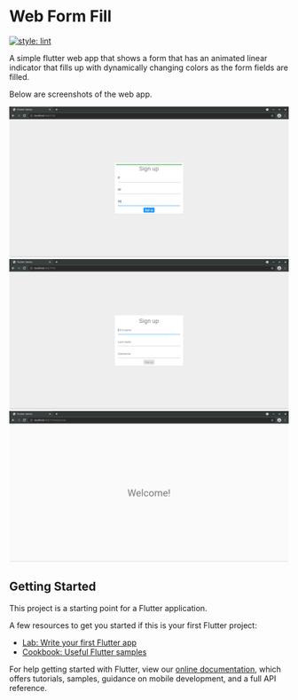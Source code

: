 # Web Form Fill

[![style: lint](https://img.shields.io/badge/style-lint-4BC0F5.svg)](https://pub.dev/packages/lint)

A simple flutter web app that shows a form that has an animated linear indicator that fills up with dynamically changing colors as the form fields are filled.

Below are screenshots of the web app.

<p align='center'>
<img src='screenshots/web_form_fill.png' width="720">
<img src='screenshots/web_form_not_fill.png' width="720">
<img src='screenshots/web_welcome_screen.png' width="720">
</p>

## Getting Started

This project is a starting point for a Flutter application.

A few resources to get you started if this is your first Flutter project:

- [Lab: Write your first Flutter app](https://flutter.dev/docs/get-started/codelab)
- [Cookbook: Useful Flutter samples](https://flutter.dev/docs/cookbook)

For help getting started with Flutter, view our
[online documentation](https://flutter.dev/docs), which offers tutorials,
samples, guidance on mobile development, and a full API reference.
